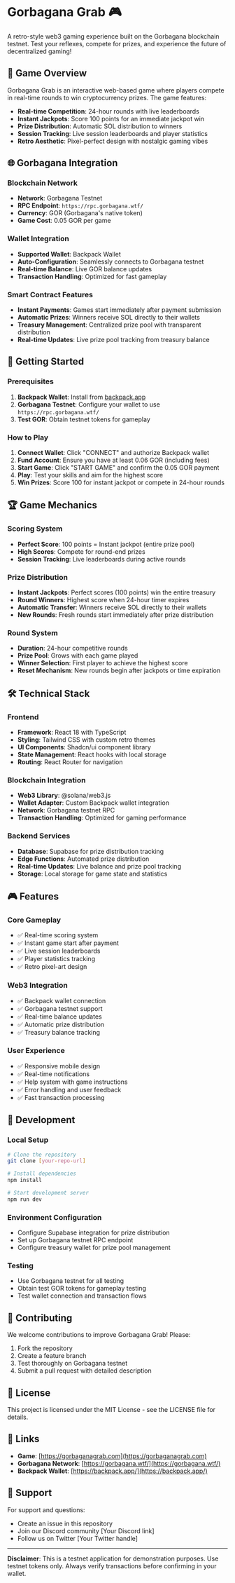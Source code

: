 
# Gorbagana Grab 🎮

A retro-style web3 gaming experience built on the Gorbagana blockchain testnet. Test your reflexes, compete for prizes, and experience the future of decentralized gaming!

## 🎯 Game Overview

Gorbagana Grab is an interactive web-based game where players compete in real-time rounds to win cryptocurrency prizes. The game features:

- **Real-time Competition**: 24-hour rounds with live leaderboards
- **Instant Jackpots**: Score 100 points for an immediate jackpot win
- **Prize Distribution**: Automatic SOL distribution to winners
- **Session Tracking**: Live session leaderboards and player statistics
- **Retro Aesthetic**: Pixel-perfect design with nostalgic gaming vibes

## 🌐 Gorbagana Integration

### Blockchain Network
- **Network**: Gorbagana Testnet
- **RPC Endpoint**: `https://rpc.gorbagana.wtf/`
- **Currency**: GOR (Gorbagana's native token)
- **Game Cost**: 0.05 GOR per game

### Wallet Integration
- **Supported Wallet**: Backpack Wallet
- **Auto-Configuration**: Seamlessly connects to Gorbagana testnet
- **Real-time Balance**: Live GOR balance updates
- **Transaction Handling**: Optimized for fast gameplay

### Smart Contract Features
- **Instant Payments**: Games start immediately after payment submission
- **Automatic Prizes**: Winners receive SOL directly to their wallets
- **Treasury Management**: Centralized prize pool with transparent distribution
- **Real-time Updates**: Live prize pool tracking from treasury balance

## 🚀 Getting Started

### Prerequisites
1. **Backpack Wallet**: Install from [backpack.app](https://backpack.app/)
2. **Gorbagana Testnet**: Configure your wallet to use `https://rpc.gorbagana.wtf/`
3. **Test GOR**: Obtain testnet tokens for gameplay

### How to Play
1. **Connect Wallet**: Click "CONNECT" and authorize Backpack wallet
2. **Fund Account**: Ensure you have at least 0.06 GOR (including fees)
3. **Start Game**: Click "START GAME" and confirm the 0.05 GOR payment
4. **Play**: Test your skills and aim for the highest score
5. **Win Prizes**: Score 100 for instant jackpot or compete in 24-hour rounds

## 🏆 Game Mechanics

### Scoring System
- **Perfect Score**: 100 points = Instant jackpot (entire prize pool)
- **High Scores**: Compete for round-end prizes
- **Session Tracking**: Live leaderboards during active rounds

### Prize Distribution
- **Instant Jackpots**: Perfect scores (100 points) win the entire treasury
- **Round Winners**: Highest score when 24-hour timer expires
- **Automatic Transfer**: Winners receive SOL directly to their wallets
- **New Rounds**: Fresh rounds start immediately after prize distribution

### Round System
- **Duration**: 24-hour competitive rounds
- **Prize Pool**: Grows with each game played
- **Winner Selection**: First player to achieve the highest score
- **Reset Mechanism**: New rounds begin after jackpots or time expiration

## 🛠 Technical Stack

### Frontend
- **Framework**: React 18 with TypeScript
- **Styling**: Tailwind CSS with custom retro themes
- **UI Components**: Shadcn/ui component library
- **State Management**: React hooks with local storage
- **Routing**: React Router for navigation

### Blockchain Integration
- **Web3 Library**: @solana/web3.js
- **Wallet Adapter**: Custom Backpack wallet integration
- **Network**: Gorbagana testnet RPC
- **Transaction Handling**: Optimized for gaming performance

### Backend Services
- **Database**: Supabase for prize distribution tracking
- **Edge Functions**: Automated prize distribution
- **Real-time Updates**: Live balance and prize pool tracking
- **Storage**: Local storage for game state and statistics

## 🎮 Features

### Core Gameplay
- ✅ Real-time scoring system
- ✅ Instant game start after payment
- ✅ Live session leaderboards
- ✅ Player statistics tracking
- ✅ Retro pixel-art design

### Web3 Integration
- ✅ Backpack wallet connection
- ✅ Gorbagana testnet support
- ✅ Real-time balance updates
- ✅ Automatic prize distribution
- ✅ Treasury balance tracking

### User Experience
- ✅ Responsive mobile design
- ✅ Real-time notifications
- ✅ Help system with game instructions
- ✅ Error handling and user feedback
- ✅ Fast transaction processing

## 🔧 Development

### Local Setup
```bash
# Clone the repository
git clone [your-repo-url]

# Install dependencies
npm install

# Start development server
npm run dev
```

### Environment Configuration
- Configure Supabase integration for prize distribution
- Set up Gorbagana testnet RPC endpoint
- Configure treasury wallet for prize pool management

### Testing
- Use Gorbagana testnet for all testing
- Obtain test GOR tokens for gameplay testing
- Test wallet connection and transaction flows

## 🤝 Contributing

We welcome contributions to improve Gorbagana Grab! Please:

1. Fork the repository
2. Create a feature branch
3. Test thoroughly on Gorbagana testnet
4. Submit a pull request with detailed description

## 📄 License

This project is licensed under the MIT License - see the LICENSE file for details.

## 🔗 Links

- **Game**: [https://gorbaganagrab.com](https://gorbaganagrab.com)
- **Gorbagana Network**: [https://gorbagana.wtf/](https://gorbagana.wtf/)
- **Backpack Wallet**: [https://backpack.app/](https://backpack.app/)

## 📧 Support

For support and questions:
- Create an issue in this repository
- Join our Discord community [Your Discord link]
- Follow us on Twitter [Your Twitter handle]

---

**Disclaimer**: This is a testnet application for demonstration purposes. Use testnet tokens only. Always verify transactions before confirming in your wallet.
